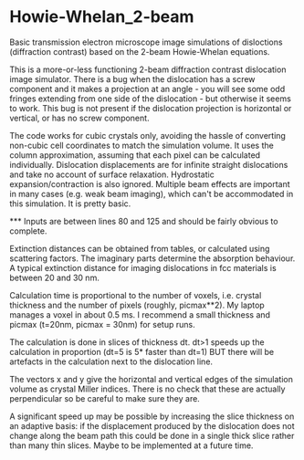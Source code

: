 # Howie-Whelan_2-beam
Basic transmission electron microscope image simulations of disloctions (diffraction contrast) based on the 2-beam Howie-Whelan equations.

This is a more-or-less functioning 2-beam diffraction contrast dislocation image simulator.
There is a bug when the dislocation has a screw component and it makes a projection at an angle - you will see some odd fringes extending from one side of the dislocation - but otherwise it seems to work.
This bug is not present if the dislocation projection is horizontal or vertical, or has no screw component.

The code works for cubic crystals only, avoiding the hassle of converting non-cubic cell coordinates to match the simulation volume.  It uses the column approximation, assuming that each pixel can be calculated individually.  Dislocation displacements are for infinite straight dislocations and take no account of surface relaxation. Hydrostatic expansion/contraction is also ignored.  Multiple beam effects are important in many cases (e.g. weak beam imaging), which can't be accommodated in this simulation.  It is pretty basic.


*** Inputs are between lines 80 and 125 and should be fairly obvious to complete.

Extinction distances can be obtained from tables, or calculated using scattering factors.  The imaginary parts determine the absorption behaviour.  A typical extinction distance for imaging dislocations in fcc materials is between 20 and 30 nm.

Calculation time is proportional to the number of voxels, i.e. crystal thickness and the number of pixels (roughly, picmax**2).
My laptop manages a voxel in about 0.5 ms. I recommend a small thickness and picmax (t=20nm, picmax = 30nm) for setup runs.

The calculation is done in slices of thickness dt.
dt>1 speeds up the calculation in proportion (dt=5 is 5* faster than dt=1) BUT there will be artefacts in the calculation next to the dislocation line. 

The vectors x and y give the horizontal and vertical edges of the simulation volume as crystal Miller indices.  There is no check that these are actually perpendicular so be careful to make sure they are.

A significant speed up may be possible by increasing the slice thickness on an adaptive basis: if the displacement produced by the dislocation does not change along the beam path this could be done in a single thick slice rather than many thin slices.  Maybe to be implemented at a future time.
